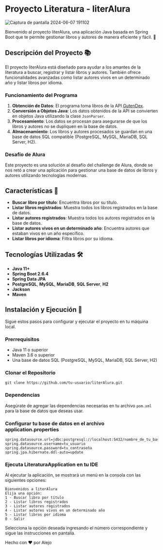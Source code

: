 # Proyecto Literatura - literAlura

![Captura de pantalla 2024-06-07 191102](https://github.com/albelizGH/literalura/assets/129092769/0b3f3a6a-ac9a-4611-abc9-07cf32917553)


Bienvenido al proyecto literAlura, una aplicación Java basada en Spring Boot que te permite gestionar libros y autores de manera eficiente y fácil. 🎉

## Descripción del Proyecto 📚

El proyecto literAlura está diseñado para ayudar a los amantes de la literatura a buscar, registrar y listar libros y autores. También ofrece funcionalidades avanzadas como listar autores vivos en un determinado año y listar libros por idioma.

### Funcionamiento del Programa

1. **Obtención de Datos**: El programa toma libros de la API [GutenDex](https://gutendex.com/books/).
2. **Conversión a Objetos Java**: Los datos obtenidos de la API se convierten en objetos Java utilizando la clase `JsonParser`.
3. **Procesamiento**: Los datos se procesan para asegurarse de que los libros y autores no se dupliquen en la base de datos.
4. **Almacenamiento**: Los libros y autores procesados se guardan en una base de datos SQL compatible (PostgreSQL, MySQL, MariaDB, SQL Server, H2).

### Desafío de Alura

Este proyecto es una solución al desafío del challenge de Alura, donde se nos retó a crear una aplicación para gestionar una base de datos de libros y autores utilizando tecnologías modernas.

## Características 🌟

- **Buscar libro por título**: Encuentra libros por su título.
- **Listar libros registrados**: Muestra todos los libros registrados en la base de datos.
- **Listar autores registrados**: Muestra todos los autores registrados en la base de datos.
- **Listar autores vivos en un determinado año**: Encuentra autores que estaban vivos en un año específico.
- **Listar libros por idioma**: Filtra libros por su idioma.

## Tecnologías Utilizadas 🛠️

- **Java 11+**
- **Spring Boot 2.6.4**
- **Spring Data JPA**
- **PostgreSQL**, **MySQL**, **MariaDB**, **SQL Server**, **H2**
- **Jackson**
- **Maven**

## Instalación y Ejecución 🚀

Sigue estos pasos para configurar y ejecutar el proyecto en tu máquina local.

### Prerrequisitos

- Java 11 o superior
- Maven 3.6 o superior
- Una base de datos SQL (PostgreSQL, MySQL, MariaDB, SQL Server, H2)

### Clonar el Repositorio
```
git clone https://github.com/tu-usuario/literAlura.git
```

### Dependencias
Asegúrate de agregar las dependencias necesarias en tu archivo `pom.xml` para la base de datos que deseas usar.

### Configurar tu base de datos en el archivo application.properties
```
spring.datasource.url=jdbc:postgresql://localhost:5432/nombre_de_tu_base_de_datos
spring.datasource.username=tu_usuario
spring.datasource.password=tu_contraseña
spring.jpa.hibernate.ddl-auto=update
```

### Ejecuta LiteraturaApplication en tu IDE
Al ejecutar la aplicación, se mostrará un menú en la consola con las siguientes opciones:
```
Bienvenidos a literAlura
Elija una opción:
1 - Buscar libro por título
2 - Listar libros registrados
3 - Listar autores registrados
4 - Listar autores vivos en un determinado año
5 - Listar libros por idioma
0 - Salir
```
Selecciona la opción deseada ingresando el número correspondiente y sigue las instrucciones en pantalla.

Hecho con ❤️ por Alejo



